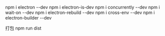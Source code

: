 npm i electron --dev
npm i electron-is-dev
npm i concurrently --dev
npm i wait-on --dev
npm i electron-rebuild --dev
npm i cross-env --dev
npm i electron-builder --dev

打包
npm run dist